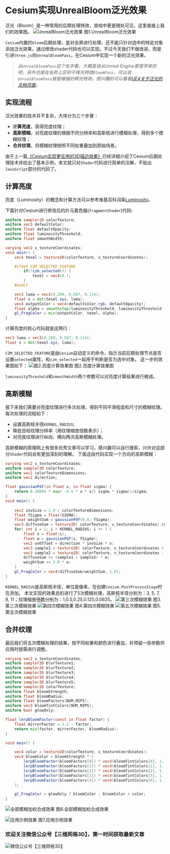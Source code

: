 # Cesium实现UnrealBloom泛光效果
泛光（Bloom）是一种常用的后期处理特效，游戏中更是随处可见，这里直接上我们的效果图。
![UnrealBloom泛光效果](图1.jpg)
图1.UnrealBloom泛光效果

`Cesium`内置的`bloom`后期处理，是对全屏进行处理，还不能只针对选中的特定对象添加泛光效果，通过修改shader代码也可以实现。不过今天我们不做改进，而是引进`three.js`的`UnrealBloomPass`，在Cesium中实现一个新的泛光效果。
>*从`UnrealBloomPass`这个名字看，大概是说从Unreal Engine那里学来的吧，另外也是在名称上区别于辉光特效`BloomPass`，可以说`UnrealBloomPass`就是增强的辉光特效。感兴趣的可以看看[UE4关于泛光的文档页面](https://docs.unrealengine.com/4.27/zh-CN/RenderingAndGraphics/PostProcessEffects/Bloom/)*。

## 实现流程
泛光效果的技术并不复杂，大体分为三个步骤：
* **计算亮度**，获得亮度纹理；
* **高斯模糊**，对亮度纹理的根据不同分辨率和高斯核进行模糊处理，得到多个模糊纹理；
* **合并纹理**，将模糊纹理按照不同权重叠加到原始场景。

由于上一篇[《Cesium实现更实用的3D描边效果》](https://mp.weixin.qq.com/s/rrWPxm9BFSf_AFHWLEVQZw)已经详细介绍了Cesium后期处理技术并给出了基本示例，本文就只对`Shader`代码进行简单的注解，不贴出`JavaScript`部分的代码了。
## 计算亮度
亮度（Luminosity）的概念和计算方法可以参考维基百科词条[Luminosity](http://en.wikipedia.org/wiki/Luminosity)。

下面针对Cesium进行修改后的片元着色器(`fragmentShader`)代码:
```glsl
uniform sampler2D colorTexture;
uniform vec3 defaultColor;
uniform float defaultOpacity;
uniform float luminosityThreshold;
uniform float smoothWidth;

varying vec2 v_textureCoordinates;
void main() {
    vec4 texel = texture2D(colorTexture, v_textureCoordinates);

    #ifdef CZM_SELECTED_FEATURE
        if(!czm_selected()) {
            texel = vec4(0.);
        }
    #endif

    vec3 luma = vec3(0.299, 0.587, 0.114);
    float v = dot(texel.xyz, luma);
    vec4 outputColor = vec4(defaultColor.rgb, defaultOpacity);
    float alpha = smoothstep(luminosityThreshold, luminosityThreshold + smoothWidth, v);
    gl_FragColor = mix(outputColor, texel, alpha);
}
```
计算亮度的核心代码就是这两行：
```glsl
vec3 luma = vec3(0.299, 0.587, 0.114);
float v = dot(texel.xyz, luma);
```
`CZM_SELECTED_FEATURE`是由`Cesium`自动定义的命令，指示当前后期处理节点是否设置`selected`属性，和`czm_selected`一起用于判断是否为选中对象。
这一步的效果图如下：
![图2.亮度计算效果图](luminosity.jpg)
图2.亮度计算效果图

`luminosityThreshold`和`smoothWidth`两个参数可以对亮度计算结果进行微调。

## 高斯模糊
接下来我们需要对亮度纹理进行多次处理，得到不同平滑程度和尺寸的模糊纹理。每次处理的流程如下：
* 设置高斯核半径`KERNEL_RADIUS`;
* 降低目标纹理分辨率（用纹理缩放倍数表示）；
* 对亮度纹理进行纵向、横向两次高斯模糊处理。

高斯模糊的原理网上有很多优秀文章可以学习，感兴趣可以自行搜索，兴许对这部分`Shader`代码会有更加深刻的理解。
下面这段代码实现一个方向的高斯模糊：
```glsl
varying vec2 v_textureCoordinates;
uniform sampler2D colorTexture;
uniform vec2 colorTextureDimensions;
uniform vec2 direction;

float gaussianPdf(in float x, in float sigma) {
    return 0.39894 * exp( -0.5 * x * x/( sigma * sigma))/sigma;
}
void main() {
    
    vec2 invSize = 1.0 / colorTextureDimensions;
    float fSigma = float(SIGMA);
    float weightSum = gaussianPdf(0.0, fSigma);
    vec3 diffuseSum = texture2D( colorTexture, v_textureCoordinates).rgb * weightSum;
    for( int i = 1; i < KERNEL_RADIUS; i ++ ) {
        float x = float(i);
        float w = gaussianPdf(x, fSigma);
        vec2 uvOffset = direction * invSize * x;
        vec3 sample1 = texture2D( colorTexture, v_textureCoordinates + uvOffset).rgb;
        vec3 sample2 = texture2D( colorTexture, v_textureCoordinates - uvOffset).rgb;
        diffuseSum += (sample1 + sample2) * w;
        weightSum += 2.0 * w;
    }
    gl_FragColor = vec4(diffuseSum/weightSum, 1.0);
}
```
`KERNEL_RADIUS`是高斯核半径，单位是像素，在创建`Cesium.PostProcessStage`时在添加。
本文实现的效果总的进行了5次模糊处理，高斯核半径分别为：3, 5, 7, 9, 11；纹理缩放倍数分别为：1,0.5,0.25,0.125,0.0625。
![第三次模糊效果](blur2.jpg)
图3.第三次模糊效果
![第四次模糊效果](blur3.jpg)
图4.第四次模糊效果
![第五次模糊效果](blur4.jpg)
图5.第五次模糊效果
## 合并纹理
最后我们将五次模糊处理的结果，按不同权重和颜色进行叠加，并预留一些参数供应用时按需进行调整。
```glsl
varying vec2 v_textureCoordinates;
uniform sampler2D blurTexture1;
uniform sampler2D blurTexture2;
uniform sampler2D blurTexture3;
uniform sampler2D blurTexture4;
uniform sampler2D blurTexture5;
uniform sampler2D colorTexture;
uniform float bloomStrength;
uniform float bloomRadius;
uniform float bloomFactors[NUM_MIPS];
uniform vec3 bloomTintColors[NUM_MIPS];
uniform bool glowOnly;

float lerpBloomFactor(const in float factor) {
    float mirrorFactor = 1.2 - factor;
    return mix(factor, mirrorFactor, bloomRadius);
}

void main() {

    vec4 color = texture2D(colorTexture, v_textureCoordinates);
    vec4 bloomColor = bloomStrength * (
        lerpBloomFactor(bloomFactors[0]) * vec4(bloomTintColors[0], 1.) * texture2D(blurTexture1, v_textureCoordinates) +
        lerpBloomFactor(bloomFactors[1]) * vec4(bloomTintColors[1], 1.) * texture2D(blurTexture2, v_textureCoordinates) +
        lerpBloomFactor(bloomFactors[2]) * vec4(bloomTintColors[2], 1.) * texture2D(blurTexture3, v_textureCoordinates) +
        lerpBloomFactor(bloomFactors[3]) * vec4(bloomTintColors[3], 1.) * texture2D(blurTexture4, v_textureCoordinates) +
        lerpBloomFactor(bloomFactors[4]) * vec4(bloomTintColors[4], 1.) * texture2D(blurTexture5, v_textureCoordinates)
    );

    gl_FragColor = glowOnly ? bloomColor : bloomColor + color;
}
```
![全部模糊加权合成效果](glow.jpg)
图6.全部模糊加权合成效果

![应用示例效果](图1.jpg)
图7.应用示例效果


### 欢迎关注微信公众号【三维网格3D】，第一时间获取最新文章 ###
![微信公众号【三维网格3D】](http://os.mesh-3d.com/articles/微信公众号【三维网格3D】.png)